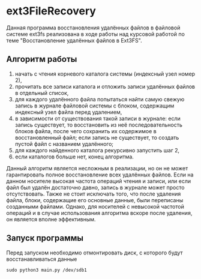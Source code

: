 # ext3FileRecovery

Данная программа восстановления удалённых файлов в файловой системе ext3fs реализована в ходе работы над курсовой работой по теме "Восстановление удалённых файлов в Ext3FS".

Алгоритм работы
---------------
1. начать с чтения корневого каталога системы (индексный узел номер 2),
2. прочитать все записи каталога и отложить записи удалённых файлов в
отдельный список,
3. для каждого удалённого файла попытаться найти самую свежую запись в
журнале файловой системы с блоком, содержащим индексный узел файла
перед удалением,
4. в зависимости от существования такой записи в журнале: если запись существует, то восстановить из неё последовательность
блоков файла, после чего сохранить их содержимое в
восстановленный файл; если запись не существует, то создать пустой файл с названием
удалённого;
5. для каждого найденного каталога рекурсивно запустить шаг 2,
6. если каталогов больше нет, конец алгоритма.

Данный алгоритм является несложным в реализации, но он не может
гарантировать полное восстановление всех удалённых файлов. Если на данном
носителе высокая частота операций чтения и записи, или если файл был удалён
достаточно давно, запись в журнале может просто отсутствовать. Также не стоит
исключать того, что после удаления файла, блоки, содержащие его основные
данные, были переписаны созданными файлами. Однако, для носителей с
невысокой частотой операций и в случае использования алгоритма вскоре после
удаления, он является вполне эффективным.

Запуск программы
----------------
Перед запуском необходимо отмонтировать диск, с которого будут восстанавливаться данные

    sudo python3 main.py /dev/sdb1

